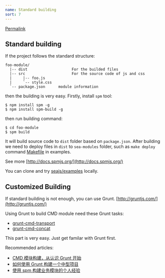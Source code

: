 ```yaml
---
name: Standard building
sort: 7
---
```


[Permalink](https://github.com/seajs/seajs/issues/538 "Permalink to 构建工具 · Issue #538 · seajs/seajs · GitHub")

## Standard building

If the project follows the standard structure:

    
    foo-module/
      |-- dist                    For the builded files
      |-- src                     For the source code of js and css
      |     |-- foo.js
      |     `-- style.css
      `-- package.json      module information
    

then the building is very easy. Firstly, install `spm` tool:

    
    $ npm install spm -g
    $ npm install spm-build -g
    

then run building command:

    
    $ cd foo-module
    $ spm build
    

It will build source code to `dist` folder based on `package.json`. After building we need to deploy files in `dist` to `sea-modules` folder, such as `make deploy` command [Makefile](https://github.com/seajs/examples/blob/master/static/hello/Makefile) in examples.

See more [http://docs.spmjs.org/](http://docs.spmjs.org/)

You can clone and try [seajs/examples](https://github.com/seajs/examples) locally.

## Customized Building

If standard building is not enough, you can use Grunt. [http://gruntjs.com/](http://gruntjs.com/)

Using Grunt to build CMD module need these Grunt tasks:

  * [grunt-cmd-transport](https://github.com/spmjs/grunt-cmd-transport)
  * [grunt-cmd-concat](https://github.com/spmjs/grunt-cmd-concat)

This part is very easy. Just get familar with Grunt first.

Recommended articles:

  * [CMD 模块构建，从认识 Grunt 开始](https://github.com/seajs/seajs/issues/670)
  * [如何使用 Grunt 构建一个中型项目](https://github.com/seajs/seajs/issues/672)
  * [使用 spm 构建业务模块的个人经验](https://github.com/seajs/seajs/issues/690)
